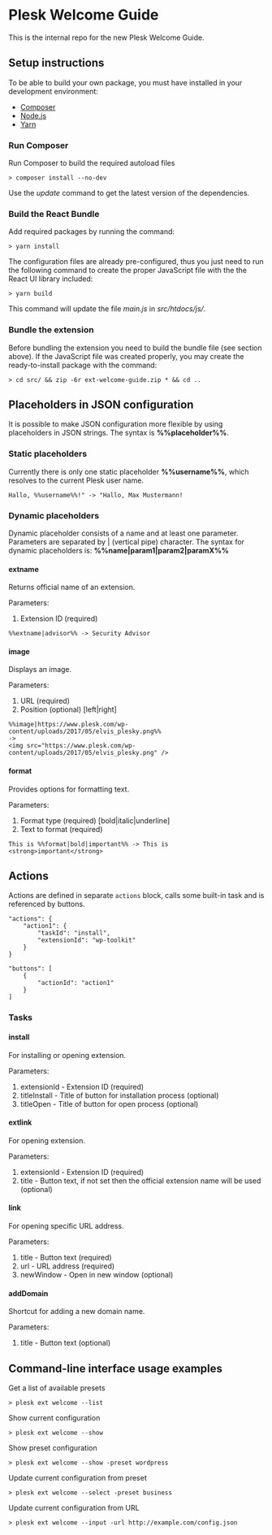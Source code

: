 # Plesk Welcome Guide

This is the internal repo for the new Plesk Welcome Guide.

## Setup instructions

To be able to build your own package, you must have installed in your development environment:

* [Composer](https://getcomposer.org/)
* [Node.js](https://nodejs.org/en/)
* [Yarn](https://yarnpkg.com/en/)

### Run Composer

Run Composer to build the required autoload files

```
> composer install --no-dev
```

Use the _update_ command to get the latest version of the dependencies.

### Build the React Bundle

Add required packages by running the command: 

```
> yarn install
```

The configuration files are already pre-configured, thus you just need to run the following command to create the proper JavaScript file with the the React UI library included:

```
> yarn build
```

This command will update the file _main.js_ in _src/htdocs/js/_.

### Bundle the extension

Before bundling the extension you need to build the bundle file (see section above). If the JavaScript file was created properly, you may create the ready-to-install package with the command:

```
> cd src/ && zip -6r ext-welcome-guide.zip * && cd ..
```

## Placeholders in JSON configuration

It is possible to make JSON configuration more flexible by using placeholders in JSON strings. The syntax is **%%placeholder%%**.

### Static placeholders

Currently there is only one static placeholder **%%username%%**, which resolves to the current Plesk user name.

```
Hallo, %%username%%!" -> "Hallo, Max Mustermann!
```

### Dynamic placeholders

Dynamic placeholder consists of a name and at least one parameter. Parameters are separated by | (vertical pipe) character. The syntax for dynamic placeholders is: **%%name|param1|param2|paramX%%**

#### extname

Returns official name of an extension.

Parameters:
1. Extension ID (required)

```
%%extname|advisor%% -> Security Advisor
```

#### image

Displays an image.

Parameters:
1. URL (required)
2. Position (optional) [left|right]

```
%%image|https://www.plesk.com/wp-content/uploads/2017/05/elvis_plesky.png%%
->
<img src="https://www.plesk.com/wp-content/uploads/2017/05/elvis_plesky.png" />
```

#### format

Provides options for formatting text.

Parameters:
1. Format type (required) [bold|italic|underline]
2. Text to format (required)

```
This is %%format|bold|important%% -> This is <strong>important</strong>
```

## Actions

Actions are defined in separate `actions` block, calls some built-in task and is referenced by buttons.

```
"actions": {
    "action1": {
        "taskId": "install",
        "extensionId": "wp-toolkit"
    }
}
```

```
"buttons": [
    {
        "actionId": "action1"
    }
]
```

### Tasks

#### install

For installing or opening extension.

Parameters:
1. extensionId - Extension ID (required)
2. titleInstall - Title of button for installation process (optional)
3. titleOpen - Title of button for open process (optional)

#### extlink

For opening extension.

Parameters:
1. extensionId - Extension ID (required)
2. title - Button text, if not set then the official extension name will be used (optional)

#### link

For opening specific URL address.

Parameters:
1. title - Button text (required)
2. url - URL address (required)
3. newWindow - Open in new window (optional)

#### addDomain

Shortcut for adding a new domain name.

Parameters:
1. title  - Button text (optional)

## Command-line interface usage examples

Get a list of available presets

```
> plesk ext welcome --list
```

Show current configuration

```
> plesk ext welcome --show
```

Show preset configuration

```
> plesk ext welcome --show -preset wordpress
```

Update current configuration from preset

```
> plesk ext welcome --select -preset business
```

Update current configuration from URL

```
> plesk ext welcome --input -url http://example.com/config.json
```
